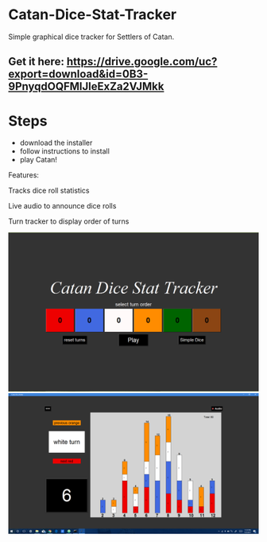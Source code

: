 # Catan-Dice-Stat-Tracker
Simple graphical dice tracker for Settlers of Catan.

## Get it here: https://drive.google.com/uc?export=download&id=0B3-9PnyqdOQFMlJleExZa2VJMkk
# Steps
* download the installer
* follow instructions to install
* play Catan!

Features:

  Tracks dice roll statistics
  
  Live audio to announce dice rolls
  
  Turn tracker to display order of turns

![](./CatanDice/MainScreen.PNG)
![](./CatanDice/SuperLongGame.png)
